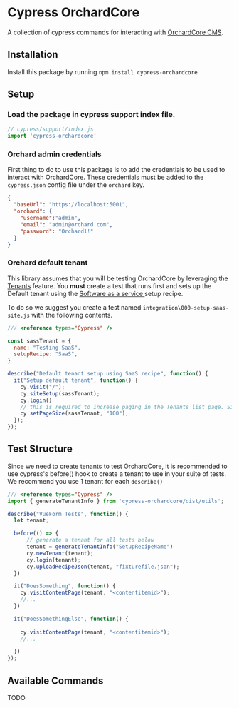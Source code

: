# Cypress OrchardCore

A collection of cypress commands for interacting with [OrchardCore CMS](https://github.com/OrchardCMS/OrchardCore).

## Installation

Install this package by running `npm install cypress-orchardcore`

## Setup

### Load the package in cypress support index file.

```javascript
// cypress/support/index.js
import 'cypress-orchardcore'
```

### Orchard admin credentials

First thing to do to use this package is to add the credentials to be used to interact with OrchardCore. These credentials must be added to the `cypress.json`  config file under the `orchard` key.

```json
{
  "baseUrl": "https://localhost:5001",
  "orchard": {
    "username":"admin",
    "email": "admin@orchard.com",
    "password": "Orchard1!"
  }
}
```

### Orchard default tenant 

This library assumes that you will be testing OrchardCore by leveraging the [Tenants](https://docs.orchardcore.net/en/dev/docs/glossary/#tenant) feature. You **must** create a test that runs first and sets up the Default tenant using the [Software as a service ](https://docs.orchardcore.net/en/dev/docs/getting-started/starter-recipes/#saas-recipe-with-thetheme) setup recipe.

To do so we suggest you create a test named `integration\000-setup-saas-site.js` with the following contents.

```javascript
/// <reference types="Cypress" />

const sassTenant = {
  name: "Testing SaaS",
  setupRecipe: "SaaS",
}

describe("Default tenant setup using SaaS recipe", function() {
  it("Setup default tenant", function() {
    cy.visit("/");
    cy.siteSetup(sassTenant);
    cy.login()
    // this is required to increase paging in the Tenants list page. Since we will be creating a lot of tenants during out testing.
    cy.setPageSize(sassTenant, "100");
  });
});
```


## Test Structure

Since we need to create tenants to test OrchardCore, it is recommended to use cypress's before() hook to create a tenant to use in your suite of tests. 
We recommend you use 1 tenant for each `describe()`

```javascript
/// <reference types="Cypress" />
import { generateTenantInfo } from 'cypress-orchardcore/dist/utils';

describe("VueForm Tests", function() {    
  let tenant;

  before(() => {
      // generate a tenant for all tests below
      tenant = generateTenantInfo("SetupRecipeName")
      cy.newTenant(tenant);
      cy.login(tenant);
      cy.uploadRecipeJson(tenant, "fixturefile.json");
  })

  it("DoesSomething", function() {
    cy.visitContentPage(tenant, "<contentitemid>");
    //...
  })

  it("DoesSomethingElse", function() {
    
    cy.visitContentPage(tenant, "<contentitemid>");
    //...

  })
});
```

## Available Commands

TODO
